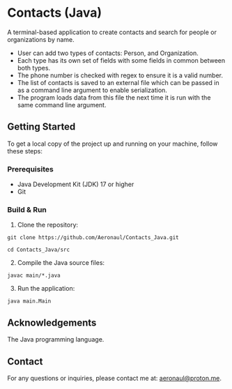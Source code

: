 # Contacts (Java)

A terminal-based application to create contacts and search for people or organizations by name.

* User can add two types of contacts: Person, and Organization. 
* Each type has its own set of fields with some fields in common between both types. 
* The phone number is checked with regex to ensure it is a valid number. 
* The list of contacts is saved to an external file which can be passed in as a command line argument to enable serialization.
* The program loads data from this file the next time it is run with the same command line argument.

## Getting Started
To get a local copy of the project up and running on your machine, follow these steps:

### Prerequisites
- Java Development Kit (JDK) 17 or higher
- Git

### Build & Run
1. Clone the repository:
```
git clone https://github.com/Aeronaul/Contacts_Java.git
```
```
cd Contacts_Java/src
```
2. Compile the Java source files:
```
javac main/*.java
```
3. Run the application:
```
java main.Main
```

## Acknowledgements
The Java programming language.

## Contact
For any questions or inquiries, please contact me at: aeronaul@proton.me.

